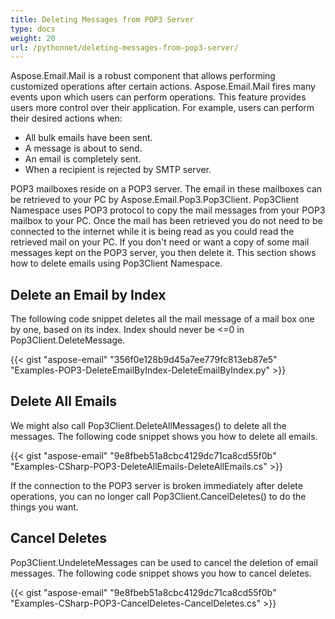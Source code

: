 ```yaml
---
title: Deleting Messages from POP3 Server
type: docs
weight: 20
url: /pythonnet/deleting-messages-from-pop3-server/
---
```


Aspose.Email.Mail is a robust component that allows performing customized operations after certain actions. Aspose.Email.Mail fires many events upon which users can perform operations. This feature provides users more control over their application. For example, users can perform their desired actions when:

- All bulk emails have been sent.
- A message is about to send.
- An email is completely sent.
- When a recipient is rejected by SMTP server.

POP3 mailboxes reside on a POP3 server. The email in these mailboxes can be retrieved to your PC by Aspose.Email.Pop3.Pop3Client. Pop3Client Namespace uses POP3 protocol to copy the mail messages from your POP3 mailbox to your PC. Once the mail has been retrieved you do not need to be connected to the internet while it is being read as you could read the retrieved mail on your PC. If you don't need or want a copy of some mail messages kept on the POP3 server, you then delete it. This section shows how to delete emails using Pop3Client Namespace.
## **Delete an Email by Index**
The following code snippet deletes all the mail message of a mail box one by one, based on its index. Index should never be <=0 in Pop3Client.DeleteMessage.



{{< gist "aspose-email" "356f0e128b9d45a7ee779fc813eb87e5" "Examples-POP3-DeleteEmailByIndex-DeleteEmailByIndex.py" >}}
## **Delete All Emails**
We might also call Pop3Client.DeleteAllMessages() to delete all the messages. The following code snippet shows you how to delete all emails.



{{< gist "aspose-email" "9e8fbeb51a8cbc4129dc71ca8cd55f0b" "Examples-CSharp-POP3-DeleteAllEmails-DeleteAllEmails.cs" >}}



If the connection to the POP3 server is broken immediately after delete operations, you can no longer call Pop3Client.CancelDeletes() to do the things you want.
## **Cancel Deletes**
Pop3Client.UndeleteMessages can be used to cancel the deletion of email messages. The following code snippet shows you how to cancel deletes.



{{< gist "aspose-email" "9e8fbeb51a8cbc4129dc71ca8cd55f0b" "Examples-CSharp-POP3-CancelDeletes-CancelDeletes.cs" >}}
